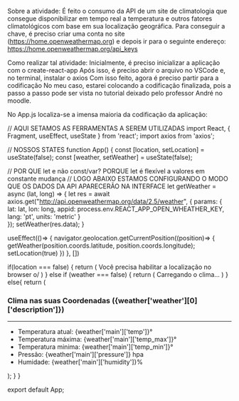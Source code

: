 Sobre a atividade: É feito o consumo da API de um site de climatologia que consegue disponibilizar em tempo real a temperatura e outros fatores climatológicos com base em sua localização geográfica.
Para conseguir a chave, é preciso criar uma conta no site (https://home.openweathermap.org) e depois ir para o seguinte endereço: https://home.openweathermap.org/api_keys

Como realizar tal atividade:
Inicialmente, é preciso inicializar a aplicação com o create-react-app <nome do projeto>
Após isso, é preciso abrir o arquivo no VSCode e, no terminal, instalar o axios <yarn add axios>
Com isso feito, agora é preciso partir para a codificação
No meu caso, estarei colocando a codificação finalizada, pois a passo a passo pode ser vista no tutorial deixado pelo professor André no moodle.
  
  No App.js localiza-se a imensa maioria da codificação da aplicação:
  
  // AQUI SETAMOS AS FERRAMENTAS A SEREM UTILIZADAS
  import React, { Fragment, useEffect, useState } from 'react';
import axios from 'axios';

// NOSSOS STATES
function App() {
  const [location, setLocation] = useState(false);
  const [weather, setWeather] = useState(false);

  // POR QUE let e não const/var? PORQUE let é flexível a valores em constante mudança
  // LOGO ABAIXO ESTAMOS CONFIGURANDO O MODO QUE OS DADOS DA API APARECERÃO NA INTERFACE
  let getWeather = async (lat, long) => {
    let res = await axios.get("http://api.openweathermap.org/data/2.5/weather", {
      params: {
        lat: lat,
        lon: long,
        appid: process.env.REACT_APP_OPEN_WHEATHER_KEY,
        lang: 'pt',
        units: 'metric'
      }  
    });
    setWeather(res.data);
  }

  useEffect(()=> {
    navigator.geolocation.getCurrentPosition((position)=> {
      getWeather(position.coords.latitude, position.coords.longitude);
      setLocation(true)
    })
  }, [])
 
  if(location === false) {
    return (
      <Fragment>
        Você precisa habilitar a localização no browser o/
      </Fragment>
    )
  } else if (weather === false) {
    return (
      <Fragment>
        Carregando o clima...
      </Fragment>
    )
} else{
    return (
      <Fragment>
         <h3>Clima nas suas Coordenadas ({weather['weather'][0]['description']})</h3>
      <hr/>
      <ul>
        <li>Temperatura atual: {weather['main']['temp']}°</li>
        <li>Temperatura máxima: {weather['main']['temp_max']}°</li>
        <li>Temperatura minima: {weather['main']['temp_min']}°</li>
        <li>Pressão: {weather['main']['pressure']} hpa</li>
        <li>Humidade: {weather['main']['humidity']}%</li>
      </ul>
      </Fragment>
    );
}
}
 
export default App;

